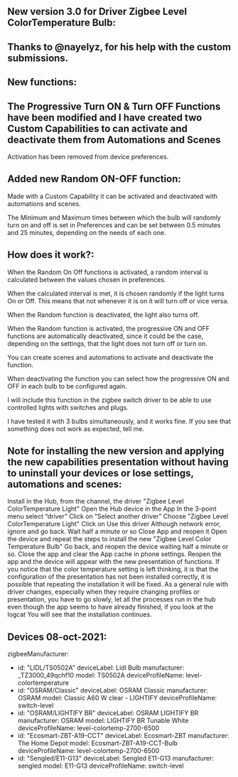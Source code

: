 ## New version 3.0 for Driver Zigbee Level ColorTemperature Bulb:

## Thanks to @nayelyz, for his help with the custom submissions.

## New functions:

## The Progressive Turn ON & Turn OFF Functions have been modified and I have created two Custom Capabilities to can activate and deactivate them from Automations and Scenes
Activation has been removed from device preferences.

## Added new Random ON-OFF function:

Made with a Custom Capability it can be activated and deactivated with automations and scenes.

The Minimum and Maximum times between which the bulb will randomly turn on and off is set in Preferences and can be set between 0.5 minutes and 25 minutes, depending on the needs of each one.

## How does it work?:

When the Random On Off functions is activated, a random interval is calculated between the values ​​chosen in preferences.

When the calculated interval is met, it is chosen randomly if the light turns On or Off. This means that not whenever it is on it will turn off or vice versa.

When the Random function is deactivated, the light also turns off.

When the Random function is activated, the progressive ON and OFF functions are automatically deactivated, since it could be the case, depending on the settings, that the light does not turn off or turn on.

You can create scenes and automations to activate and deactivate the function.

When deactivating the function you can select how the progressive ON and OFF in each bulb to be configured again.

I will include this function in the zigbee switch driver to be able to use controlled lights with switches and plugs.

I have tested it with 3 bulbs simultaneously, and it works fine.
If you see that something does not work as expected, tell me.

## Note for installing the new version and applying the new capabilities presentation without having to uninstall your devices or lose settings, automations and scenes:

Install in the Hub, from the channel, the driver "Zigbee Level ColorTemperature Light"
Open the Hub device in the App
In the 3-point menu select “driver”
Click on “Select another driver”
Choose "Zigbee Level ColorTemperature Light"
Click on Use this driver
Although network error, ignore and go back. Wait half a minute or so
Close App and reopen it
Open the device and repeat the steps to install the new "Zigbee Level Color Temperature Bulb"
Go back, and reopen the device waiting half a minute or so.
Close the app and clear the App cache in phone settings.
Reopen the app and the device will appear with the new presentation of functions.
If you notice that the color temperature setting is left thinking, it is that the configuration of the presentation has not been installed correctly, it is possible that repeating the installation it will be fixed.
As a general rule with driver changes, especially when they require changing profiles or presentation, you have to go slowly, let all the processes run in the hub even though the app seems to have already finished, if you look at the logcat You will see that the installation continues.


## Devices 08-oct-2021:

zigbeeManufacturer:
  - id: "LIDL/TS0502A"
    deviceLabel: Lidl Bulb
    manufacturer: _TZ3000_49qchf10
    model: TS0502A
    deviceProfileName: level-colortemperature
  - id: "OSRAM/Classic"
    deviceLabel: OSRAM Classic
    manufacturer: OSRAM
    model: Classic A60 W clear - LIGHTIFY
    deviceProfileName: switch-level
  - id: "OSRAM/LIGHTIFY BR"
    deviceLabel: OSRAM LIGHTIFY BR
    manufacturer: OSRAM
    model: LIGHTIFY BR Tunable White
    deviceProfileName: level-colortemp-2700-6500
  - id: "Ecosmart-ZBT-A19-CCT"
    deviceLabel: Ecosmart-ZBT
    manufacturer: The Home Depot
    model: Ecosmart-ZBT-A19-CCT-Bulb
    deviceProfileName: level-colortemp-2700-6500
  - id: "Sengled/E11-G13"
    deviceLabel: Sengled E11-G13
    manufacturer: sengled
    model: E11-G13
    deviceProfileName: switch-level
